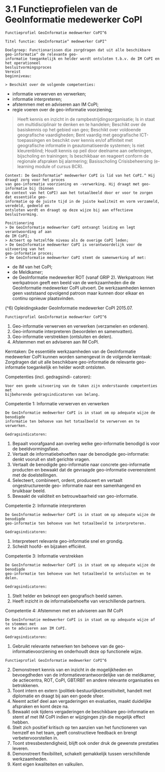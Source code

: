 # 3.1 Functieprofielen van de GeoInformatie medewerker CoPI

```
Functieprofiel GeoInformatie medewerker CoPI^6
```
```
Titel functie: GeoInformatie^ medewerker CoPI^
```
```
Doelgroep: Functionarissen die zorgdragen dat uit alle beschikbare geo-informatie^ de relevante geo-
informatie toegankelijk en helder wordt ontsloten t.b.v. de IM CoPI en het operationeel
besluitvormingsproces
Vereist
beginniveau:
```
```
> Beschikt over de volgende competenties:
```
- informatie verwerven en verwerken;
- informatie interpreteren;
- afstemmen met en adviseren aan IM CoPI;
- regie voeren over de geo-informatie voorziening;
> Heeft kennis en inzicht in de rampbestrijdingsorganisatie;
> Is in staat om multidisciplinair te denken en te handelen;
> Beschikt over de basiskennis op het gebied van geo;
> Beschikt over voldoende geografische vaardigheden;
> Bent vaardig met geografische ICT-toepassingen en beschikt over kennis en/of
affiniteit met geografische informatie in geautomatiseerde systemen;
> Is niet kleurenblind;
> Houdt kennis op peil door deelname aan oefeningen, bijscholing en trainingen;
> Is beschikbaar en reageert conform de regionale afspraken bij alarmering;
> Basisscholing Crisisbeheersing (e-learning module of cursus BCR).

```
Context: De GeoInformatie^ medewerker CoPI is lid van het CoPI.^ Hij draagt zorg voor het proces
van geo-informatie voorziening en -verwerking. Hij draagt met geo-informatie bij (binnen
de context van het CoPI) aan het totaalbeeld door er voor te zorgen dat essentiële geo-
informatie op de juiste tijd in de juiste kwaliteit en vorm verzameld, veredeld, gedeeld en
ontsloten wordt en draagt op deze wijze bij aan effectieve besluitvorming.
```
```
Positionering
> De GeoInformatie medewerker CoPI ontvangt leiding en legt verantwoording af aan
de IM CoPI;
> Acteert op hetzelfde niveau als de overige CoPI leden;
> De GeoInformatie medewerker CoPI is verantwoordelijk voor de uitvoering van het
geo-informatie proces;
> De GeoInformatie medewerker CoPI stemt de samenwerking af met:
```
- de IM van het CoPI;
- de Meldkamer;
- de GeoInformatie medewerker ROT (vanaf GRIP 2).
Werkpatroon: Het werkpatroon geeft een beeld van de werkzaamheden die de GeoInformatie
medewerker CoPI uitvoert. De werkzaamheden kennen geen vaststaand opvolgend
patroon maar kunnen door elkaar en continu opnieuw plaatsvinden.

(^6) Opleidingskader GeoInformatie medewerker CoPI 2015.07.


```
Functieprofiel GeoInformatie medewerker CoPI^6
```
1. Geo-informatie verwerven en verwerken (verzamelen en ordenen).
2. Geo-informatie interpreteren (beoordelen en samenvatten).
3. Geo-informatie verstrekken (ontsluiten en delen).
4. Afstemmen met en adviseren aan IM CoPI.

Kerntaken: De essentiële werkzaamheden van de GeoInformatie medewerker CoPI kunnen worden
samengevat in de volgende kerntaak:
Zorgdragen dat uit alle beschikbare geo-informatie de
relevante geo-informatie toegankelijk en helder wordt ontsloten.

Competenties
(incl. gedragsindi-
catoren):

```
Voor een goede uitvoering van de taken zijn onderstaande competenties met
bijbehorende gedragsindicatoren van belang.
```
Competentie 1: Informatie verwerven en verwerken

```
De GeoInformatie medewerker CoPI is in staat om op adequate wijze de benodigde
informatie ten behoeve van het totaalbeeld te verwerven en te verwerken.
```
```
Gedragsindicatoren:
```
1. Bepaalt voorafgaand aan overleg welke geo-informatie benodigd is voor de
    beeldvormingsfase.
2. Vertaalt de informatiebehoeften naar de benodigde geo-informatie: denkt vooruit en
    stelt gerichte vragen.
3. Vertaalt de benodigde geo-informatie naar concrete geo-informatie producten en
    bewaakt dat de gevraagde geo-informatie overeenstemt met de doelstellingen.
4. Selecteert, combineert, ordent, produceert en vertaalt ongestructureerde geo-
    informatie naar een samenhangend en bruikbaar beeld.
5. Bewaakt de validiteit en betrouwbaarheid van geo-informatie.

Competentie 2: Informatie interpreteren

```
De GeoInformatie medewerker CoPI is in staat om op adequate wijze de benodigde
geo-informatie ten behoeve van het totaalbeeld te interpreteren.
```
```
Gedragsindicatoren:
```
1. Interpreteert relevante geo-informatie snel en grondig.
2. Scheidt hoofd- en bijzaken efficiënt.

Competentie 3: Informatie verstrekken

```
De GeoInformatie medewerker CoPI is in staat om op adequate wijze de benodigde
geo-informatie ten behoeve van het totaalbeeld te ontsluiten en te delen.
```
```
Gedragsindicatoren:
```
1. Stelt helder en beknopt een geografisch beeld samen.
2. Heeft inzicht in de informatiebehoefte van verschillende partners.

Competentie 4: Afstemmen met en adviseren aan IM CoPI

```
De GeoInformatie medewerker CoPI is in staat om op adequate wijze af te stemmen met
en te adviseren aan IM CoPI.
```
```
Gedragsindicatoren:
```
1. Gebruikt relevante netwerken ten behoeve van de geo-informatievoorziening en
    onderhoudt deze op functionele wijze.


```
Functieprofiel GeoInformatie medewerker CoPI^6
```
2. Demonstreert kennis van en inzicht in de mogelijkheden en bevoegdheden van de
    informatieverantwoordelijke van de meldkamer, de actiecentra, ROT, CoPI,
    GBT/RBT en andere relevante organisaties en betrokkenen.
3. Toont intern en extern (politiek-bestuurlijke)sensitiviteit, handelt met diplomatie en
    draagt bij aan een goede sfeer.
4. Neemt actief deel aan vergaderingen en evaluaties, maakt duidelijke afspraken en
    komt deze na.
5. Bewaakt ook tijdens vergaderingen de beschikbare geo-informatie en stemt af met
    IM CoPI indien er wijzigingen zijn die mogelijk effect hebben.
6. Stelt zich positief kritisch op ten aanzien van het functioneren van hemzelf en het
    team, geeft constructieve feedback en brengt verbetervoorstellen in.
7. Toont stressbestendigheid, blijft ook onder druk de gewenste prestaties leveren.
8. Demonstreert flexibiliteit, schakelt gemakkelijk tussen verschillende
    werkzaamheden.
9. Kent eigen kwaliteiten en valkuilen.
